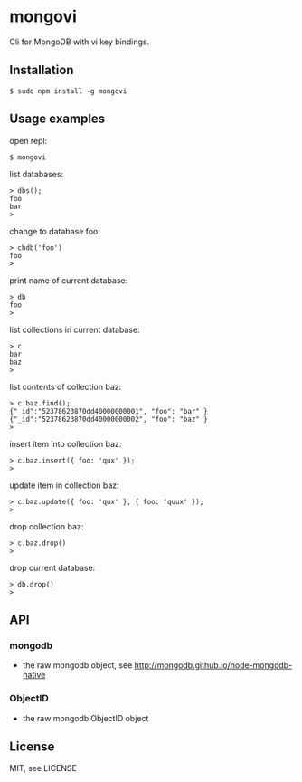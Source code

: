 # mongovi

Cli for MongoDB with vi key bindings.

## Installation

    $ sudo npm install -g mongovi

## Usage examples

open repl:

    $ mongovi

list databases:

    > dbs();
    foo
    bar
    > 

change to database foo:

    > chdb('foo')
    foo
    > 

print name of current database:

    > db
    foo
    > 

list collections in current database:

    > c
    bar
    baz
    > 

list contents of collection baz:

    > c.baz.find();
    {"_id":"52378623870dd40000000001", "foo": "bar" }
    {"_id":"52378623870dd40000000002", "foo": "baz" }
    > 

insert item into collection baz:

    > c.baz.insert({ foo: 'qux' });
    > 

update item in collection baz:

    > c.baz.update({ foo: 'qux' }, { foo: 'quux' });
    > 

drop collection baz:

    > c.baz.drop()
    > 

drop current database:

    > db.drop()
    > 

## API

### mongodb
* the raw mongodb object, see http://mongodb.github.io/node-mongodb-native

### ObjectID
* the raw mongodb.ObjectID object

## License

MIT, see LICENSE

